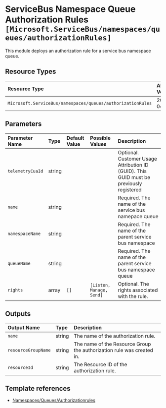 # ServiceBus Namespace Queue Authorization Rules `[Microsoft.ServiceBus/namespaces/queues/authorizationRules]`

This module deploys an authorization rule for a service bus namespace queue.

## Resource Types

| Resource Type | API Version |
| :-- | :-- |
| `Microsoft.ServiceBus/namespaces/queues/authorizationRules` | 2017-04-01 |

## Parameters

| Parameter Name | Type | Default Value | Possible Values | Description |
| :-- | :-- | :-- | :-- | :-- |
| `telemetryCuaId` | string |  |  | Optional. Customer Usage Attribution ID (GUID). This GUID must be previously registered |
| `name` | string |  |  | Required. The name of the service bus namepace queue |
| `namespaceName` | string |  |  | Required. The name of the parent service bus namespace |
| `queueName` | string |  |  | Required. The name of the parent service bus namespace queue |
| `rights` | array | `[]` | `[Listen, Manage, Send]` | Optional. The rights associated with the rule. |

## Outputs

| Output Name | Type | Description |
| :-- | :-- | :-- |
| `name` | string | The name of the authorization rule. |
| `resourceGroupName` | string | The name of the Resource Group the authorization rule was created in. |
| `resourceId` | string | The Resource ID of the authorization rule. |

## Template references

- [Namespaces/Queues/Authorizationrules](https://docs.microsoft.com/en-us/azure/templates/Microsoft.ServiceBus/2017-04-01/namespaces/queues/authorizationRules)
